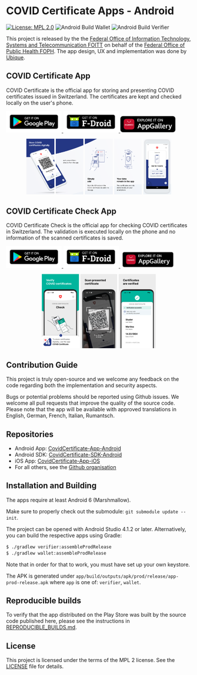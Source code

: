 # COVID Certificate Apps - Android

[![License: MPL 2.0](https://img.shields.io/badge/License-MPL%202.0-brightgreen.svg)](https://github.com/admin-ch/CovidCertificate-App-Android/blob/main/LICENSE)
![Android Build Wallet](https://github.com/admin-ch/CovidCertificate-App-Android/actions/workflows/appcenter_wallet_dev.yml/badge.svg)
![Android Build Verifier](https://github.com/admin-ch/CovidCertificate-App-Android/actions/workflows/appcenter_verifier_dev.yml/badge.svg)

This project is released by the the [Federal Office of Information Technology, Systems and Telecommunication FOITT](https://www.bit.admin.ch/)
on behalf of the [Federal Office of Public Health FOPH](https://www.bag.admin.ch/).
The app design, UX and implementation was done by [Ubique](https://www.ubique.ch?app=github).

## COVID Certificate App

COVID Certificate is the official app for storing and presenting COVID certificates issued in Switzerland.
The certificates are kept and checked locally on the user's phone.

<p>
<a href='https://play.google.com/store/apps/details?id=ch.admin.bag.covidcertificate.wallet'>
<img alt='Get it on Google Play' src='badges/googleplay.png' width="30%"/>
</a>
<a href='https://f-droid.org/packages/ch.admin.bag.covidcertificate.wallet'>
<img alt='Get it on F-Droid' src='badges/fdroid.png' width="30%"/>
</a>
<a href='https://appgallery.huawei.com/#/app/C104434571'>
<img alt='Explore it on AppGallery'  src='badges/appgallery.png' width="30%"/>
</a>
</p>

<p align="center">
<img src="wallet/src/main/play/listings/en-US/graphics/phone-screenshots/EN_01.png" width="15%">
<img src="wallet/src/main/play/listings/en-US/graphics/phone-screenshots/EN_02.png" width="15%">
<img src="wallet/src/main/play/listings/en-US/graphics/phone-screenshots/EN_03.png" width="15%">
<img src="wallet/src/main/play/listings/en-US/graphics/phone-screenshots/EN_04.png" width="15%">
<img src="wallet/src/main/play/listings/en-US/graphics/phone-screenshots/EN_05.png" width="15%">
</p>

## COVID Certificate Check App

COVID Certificate Check is the official app for checking COVID certificates in Switzerland.
The validation is executed locally on the phone and no information of the scanned certificates is saved.

<p align="verticalcenter">
<a href='https://play.google.com/store/apps/details?id=ch.admin.bag.covidcertificate.verifier'>
<img  alt='Get it on Google Play' src='badges/googleplay.png' width="30%"/>
</a>
<a href='https://f-droid.org/packages/ch.admin.bag.covidcertificate.verifier'>
<img  alt='Get it on F-Droid' src='badges/fdroid.png' width="30%"/>
</a>
<a href='https://appgallery.huawei.com/#/app/C104435637'>
<img alt='Explore it on AppGallery' src='badges/app-gallery-badge.png' width="30%"/>
</a>
</p>

<p align="center">
<img src="verifier/src/main/play/listings/en-US/graphics/phone-screenshots/EN_01.png" width="20%">
<img src="verifier/src/main/play/listings/en-US/graphics/phone-screenshots/EN_02.png" width="20%">
<img src="verifier/src/main/play/listings/en-US/graphics/phone-screenshots/EN_03.png" width="20%">
</p>

## Contribution Guide

This project is truly open-source and we welcome any feedback on the code regarding both the implementation and security aspects.

Bugs or potential problems should be reported using Github issues.
We welcome all pull requests that improve the quality of the source code.
Please note that the app will be available with approved translations in English, German, French, Italian, Rumantsch.

## Repositories

* Android App: [CovidCertificate-App-Android](https://github.com/admin-ch/CovidCertificate-App-Android)
* Android SDK: [CovidCertificate-SDK-Android](https://github.com/admin-ch/CovidCertificate-SDK-Android)
* iOS App: [CovidCertificate-App-iOS](https://github.com/admin-ch/CovidCertificate-App-iOS)
* For all others, see the [Github organisation](https://github.com/admin-ch/)

## Installation and Building

The apps require at least Android 6 (Marshmallow).

Make sure to properly check out the submodule: `git submodule update --init`.

The project can be opened with Android Studio 4.1.2 or later.
Alternatively, you can build the respective apps using Gradle:
```sh
$ ./gradlew verifier:assembleProdRelease
$ ./gradlew wallet:assembleProdRelease
```
Note that in order for that to work, you must have set up your own keystore.

The APK is generated under `app/build/outputs/apk/prod/release/app-prod-release.apk` where `app` is one of: `verifier`, `wallet`.

## Reproducible builds

To verify that the app distributed on the Play Store was built by the source code published here, please see the instructions
in [REPRODUCIBLE_BUILDS.md](REPRODUCIBLE_BUILDS.md).

## License

This project is licensed under the terms of the MPL 2 license. See the [LICENSE](LICENSE) file for details.
